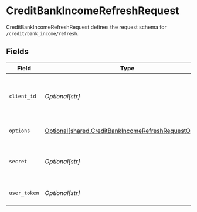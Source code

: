 # CreditBankIncomeRefreshRequest

CreditBankIncomeRefreshRequest defines the request schema for `/credit/bank_income/refresh`.


## Fields

| Field                                                                                                                                            | Type                                                                                                                                             | Required                                                                                                                                         | Description                                                                                                                                      |
| ------------------------------------------------------------------------------------------------------------------------------------------------ | ------------------------------------------------------------------------------------------------------------------------------------------------ | ------------------------------------------------------------------------------------------------------------------------------------------------ | ------------------------------------------------------------------------------------------------------------------------------------------------ |
| `client_id`                                                                                                                                      | *Optional[str]*                                                                                                                                  | :heavy_minus_sign:                                                                                                                               | Your Plaid API `client_id`. The `client_id` is required and may be provided either in the `PLAID-CLIENT-ID` header or as part of a request body. |
| `options`                                                                                                                                        | [Optional[shared.CreditBankIncomeRefreshRequestOptions]](undefined/models/shared/creditbankincomerefreshrequestoptions.md)                       | :heavy_minus_sign:                                                                                                                               | An optional object for `/credit/bank_income/refresh` request options.                                                                            |
| `secret`                                                                                                                                         | *Optional[str]*                                                                                                                                  | :heavy_minus_sign:                                                                                                                               | Your Plaid API `secret`. The `secret` is required and may be provided either in the `PLAID-SECRET` header or as part of a request body.          |
| `user_token`                                                                                                                                     | *Optional[str]*                                                                                                                                  | :heavy_check_mark:                                                                                                                               | The user token associated with the User data is being requested for.                                                                             |